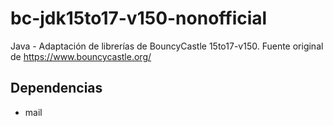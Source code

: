 # bc-jdk15to17-v150-nonofficial
Java - Adaptación de librerías de BouncyCastle 15to17-v150. Fuente original de https://www.bouncycastle.org/

## Dependencias
 * mail